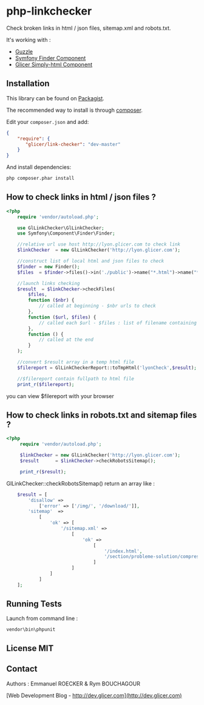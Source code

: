 # php-linkchecker 

Check broken links in html / json files, sitemap.xml and robots.txt.

It's working with :

*   [Guzzle](http://docs.guzzlephp.org)
*   [Symfony Finder Component](http://symfony.com/doc/2.3/components/finder.html)
*   [Glicer Simply-html Component](https://github.com/emmanuelroecker/php-simply-html)

## Installation

This library can be found on [Packagist](https://packagist.org/packages/glicer/link-checker).

The recommended way to install is through [composer](http://getcomposer.org).

Edit your `composer.json` and add:

```json
{
    "require": {
       "glicer/link-checker": "dev-master"
    }
}
```

And install dependencies:

```bash
php composer.phar install
```

## How to check links in html / json files ?

```php
<?php
    require 'vendor/autoload.php';

    use GlLinkChecker\GlLinkChecker;
    use Symfony\Component\Finder\Finder;

    //relative url use host http://lyon.glicer.com to check link
    $linkChecker  = new GlLinkChecker('http://lyon.glicer.com');

    //construct list of local html and json files to check
    $finder = new Finder();
    $files  = $finder->files()->in('./public')->name("*.html")->name("*.json");

    //launch links checking
    $result  = $linkChecker->checkFiles(
        $files,
        function ($nbr) {
            // called at beginning - $nbr urls to check
        },
        function ($url, $files) {
            // called each $url - $files : list of filename containing $url link
        },
        function () {
            // called at the end
        }
    );

    //convert $result array in a temp html file
    $filereport = GlLinkCheckerReport::toTmpHtml('lyonCheck',$result);

    //$filereport contain fullpath to html file
    print_r($filereport);
```

you can view $filereport with your browser

## How to check links in robots.txt and sitemap files ?

```php
<?php
     require 'vendor/autoload.php';

     $linkChecker = new GlLinkChecker('http://lyon.glicer.com');
     $result      = $linkChecker->checkRobotsSitemap();

     print_r($result);
```

GlLinkChecker::checkRobotsSitemap() return an array like :

```php
    $result = [
        'disallow' =>
            ['error' => ['/img/', '/download/']],
        'sitemap'  =>
            [
                'ok' => [
                    '/sitemap.xml' =>
                        [
                            'ok' =>
                                [
                                    '/index.html',
                                    '/section/probleme-solution/compresser-css-html-js.html'
                                ]
                        ]
                ]
            ]
    ];
```

## Running Tests

Launch from command line :

```console
vendor\bin\phpunit
```

## License MIT

## Contact

Authors : Emmanuel ROECKER & Rym BOUCHAGOUR

[Web Development Blog - http://dev.glicer.com](http://dev.glicer.com)